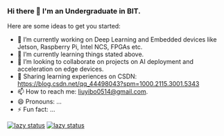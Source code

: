 ### Hi there 👋 I'm an Undergraduate in BIT.

Here are some ideas to get you started:

- 🔭 I’m currently working on Deep Learning and Embedded devices like Jetson, Raspberry Pi, Intel NCS, FPGAs etc.
- 🌱 I’m currently learning things stated above.
- 👯 I’m looking to collaborate on projects on AI deployment and acceleration on edge devices.
- 💬 Sharing learning experiences on CSDN: https://blog.csdn.net/qq_44498043?spm=1000.2115.3001.5343
- 📫 How to reach me: liuyibo0514@gmail.com.
- 😄 Pronouns: ...
- ⚡ Fun fact: ...

<!--
**jedibobo/jedibobo** is a ✨ _special_ ✨ repository because its `README.md` (this file) appears on your GitHub profile.

-->
[![lazy status](https://github-readme-stats.vercel.app/api?username=jedibobo)]()
[![lazy status](https://github-readme-stats.vercel.app/api/top-langs/api?username=jedibobo)]()
